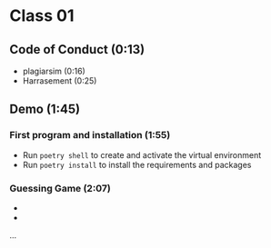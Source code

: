 # Class 01

## Code of Conduct (0:13)
- plagiarsim (0:16)
- Harrasement (0:25)


## Demo (1:45)

### First program and installation (1:55)
- Run `poetry shell` to create and activate the virtual environment
- Run `poetry install` to install the requirements and packages

### Guessing Game (2:07)
-
-
...
